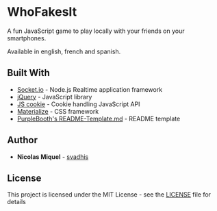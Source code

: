 # WhoFakesIt

A fun JavaScript game to play locally with your friends on your smartphones.

Available in english, french and spanish.

<!-- ## Getting Started

These instructions will get you a copy of the project up and running on your local machine for development and testing purposes. See deployment for notes on how to deploy the project on a live system.

### Prerequisites

What things you need to install the software and how to install them

```
Give examples
```

### Installing

A step by step series of examples that tell you how to get a development env running

Say what the step will be

```
Give the example
```

And repeat

```
until finished
```

End with an example of getting some data out of the system or using it for a little demo

## Running the tests

Explain how to run the automated tests for this system

### Break down into end to end tests

Explain what these tests test and why

```
Give an example
```

### And coding style tests

Explain what these tests test and why

```
Give an example
```

## Deployment

Add additional notes about how to deploy this on a live system -->

## Built With

* [Socket.io](https://socket.io/) - Node.js Realtime application framework
* [jQuery](https://jquery.com/) - JavaScript library
* [JS cookie](https://github.com/js-cookie/js-cookie) - Cookie handling JavaScript API
* [Materialize](https://materializecss.com/) - CSS framework
* [PurpleBooth's README-Template.md](https://gist.github.com/PurpleBooth/109311bb0361f32d87a2) - README template


<!-- ## Contributing

Please read [CONTRIBUTING.md](https://gist.github.com/PurpleBooth/b24679402957c63ec426) for details on our code of conduct, and the process for submitting pull requests to us.

## Versioning

We use [SemVer](http://semver.org/) for versioning. For the versions available, see the [tags on this repository](https://github.com/your/project/tags)  -->

## Author

* **Nicolas Miquel** - [svadhis](https://github.com/svadhis)

<!-- See also the list of [contributors](https://github.com/your/project/contributors) who participated in this project. -->

## License

This project is licensed under the MIT License - see the [LICENSE](LICENSE) file for details

<!-- ## Acknowledgments

* Hat tip to anyone whose code was used
* Inspiration
* etc -->